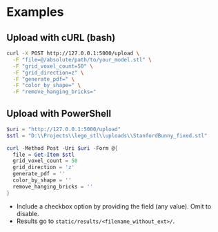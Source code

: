 # Examples

## Upload with cURL (bash)
```bash
curl -X POST http://127.0.0.1:5000/upload \
  -F "file=@/absolute/path/to/your_model.stl" \
  -F "grid_voxel_count=50" \
  -F "grid_direction=z" \
  -F "generate_pdf=" \
  -F "color_by_shape=" \
  -F "remove_hanging_bricks="
```

## Upload with PowerShell
```powershell
$uri = "http://127.0.0.1:5000/upload"
$stl = "D:\\Projects\\lego_stl\\uploads\\StanfordBunny_fixed.stl"

curl -Method Post -Uri $uri -Form @{
  file = Get-Item $stl
  grid_voxel_count = 50
  grid_direction = 'z'
  generate_pdf = ''
  color_by_shape = ''
  remove_hanging_bricks = ''
}
```

- Include a checkbox option by providing the field (any value). Omit to disable.
- Results go to `static/results/<filename_without_ext>/`.